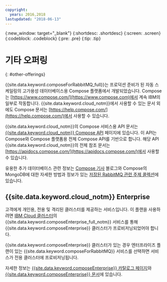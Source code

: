 ```yaml
---
copyright:
  years: 2016,2018
lastupdated: "2018-06-13"
---
```


{:new_window: target="_blank"}
{:shortdesc: .shortdesc}
{:screen: .screen}
{:codeblock: .codeblock}
{:pre: .pre}
{:tip: .tip}

# 기타 오퍼링
{: #other-offerings}

{{site.data.keyword.composeForRabbitMQ_full}}는 프로덕션 준비가 된 자동 스케일링의 고가용성 데이터베이스용 Compose 플랫폼에서 개발되었습니다. Compose는 [https://www.compose.com/](https://www.compose.com)에서 계속 IBM의 일부로 작동합니다. {{site.data.keyword.cloud_notm}}에서 사용할 수 있는 문서 외에도 Compose 문서는 [https://help.compose.com/](https://help.compose.com/)에서 사용할 수 있습니다.

{{site.data.keyword.cloud_notm}}의 Compose 서비스용 API 문서는 [{{site.data.keyword.cloud_notm}} Compose API](https://www.compose.com/articles/the-ibm-cloud-compose-api/) 페이지에 있습니다. 이 API는 Compose와 Compose 플랫폼용 전체 Compose API를 기반으로 합니다. 해당 API {{site.data.keyword.cloud_notm}}의 전체 참조 문서는 [https://apidocs.compose.com/](https://apidocs.compose.com/)에서 사용할 수 있습니다.

유용한 추가 데이터베이스 관련 정보는 [Compose 기사](https://www.compose.com/articles/) 블로그와 Compose의 MongoDB에 대한 자세한 방법과 정보가 있는 [저장된 RabbitMQ 관련 주제 콜렉션](https://www.compose.com/articles/curated-collection-rabbitmq/)에 있습니다.

## {{site.data.keyword.cloud_notm}} Enterprise

고객에게 개인용, 전용 및 격리된 클러스터를 제공하는 서비스입니다. 이 플랜을 사용하려면 [IBM Cloud 클러스터](https://console.{DomainName}.net/catalog/)의 {{site.data.keyword.composeEnterprise_full_notm}} 서비스를 통해 {{site.data.keyword.composeEnterprise}} 클러스터가 프로비저닝되었어야 합니다.


{{site.data.keyword.composeEnterprise}} 클러스터가 있는 경우 엔터프라이즈 플랜이 있는 {{site.data.keyword.composeForRabbitMQ}} 서비스를 선택하면 서비스가 전용 클러스터에 프로비저닝됩니다. 

자세한 정보는 [{{site.data.keyword.composeEnterprise}} 카탈로그 페이지](https://console.{DomainName}/catalog/services/compose-enterprise)와 [{{site.data.keyword.composeEnterprise}} 문서](https://console.{DomainName}/docs/services/ComposeEnterprise/index.html#about-compose-enterprise)에 있습니다.
